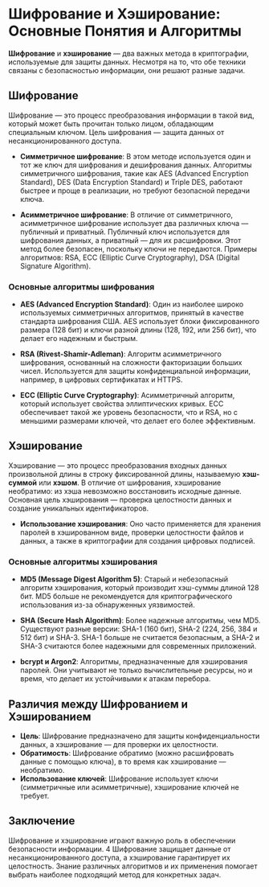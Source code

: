 # Шифрование и Хэширование: Основные Понятия и Алгоритмы

**Шифрование** и **хэширование** — два важных метода в криптографии, используемые
для защиты данных. Несмотря на то, что обе техники связаны с безопасностью 
информации, они решают разные задачи.

## Шифрование

Шифрование — это процесс преобразования информации в такой вид, который может
быть прочитан только лицом, обладающим специальным ключом. Цель шифрования — 
защита данных от несанкционированного доступа.

- **Симметричное шифрование**: В этом методе используется один и тот же ключ для
шифрования и дешифрования данных. Алгоритмы симметричного шифрования, такие как
AES (Advanced Encryption Standard), DES (Data Encryption Standard) и Triple DES,
работают быстрее и проще в реализации, но требуют безопасной передачи ключа.

- **Асимметричное шифрование**: В отличие от симметричного, асимметричное
шифрование использует два различных ключа — публичный и приватный. Публичный ключ
используется для шифрования данных, а приватный — для их расшифровки. Этот метод 
более безопасен, поскольку ключи не передаются. Примеры алгоритмов: RSA, ECC
(Elliptic Curve Cryptography), DSA (Digital Signature Algorithm).

### Основные алгоритмы шифрования

- **AES (Advanced Encryption Standard)**: Один из наиболее широко используемых
симметричных алгоритмов, принятый в качестве стандарта шифрования США. AES 
использует блоки фиксированного размера (128 бит) и ключи разной длины (128, 192, 
или 256 бит), что делает его надежным и быстрым.

- **RSA (Rivest-Shamir-Adleman)**: Алгоритм асимметричного шифрования, основанный
на сложности факторизации больших чисел. Используется для защиты конфиденциальной
информации, например, в цифровых сертификатах и HTTPS.

- **ECC (Elliptic Curve Cryptography)**: Асимметричный алгоритм, который 
использует свойства эллиптических кривых. ECC обеспечивает такой же уровень 
безопасности, что и RSA, но с меньшими размерами ключей, что делает его более
эффективным.

## Хэширование

Хэширование — это процесс преобразования входных данных произвольной длины в строку
фиксированной длины, называемую **хэш-суммой** или **хэшом**. В отличие от
шифрования, хэширование необратимо: из хэша невозможно восстановить исходные данные.
Основная цель хэширования — проверка целостности данных и создание уникальных
идентификаторов.

- **Использование хэширования**: Оно часто применяется для хранения паролей в 
хэшированном виде, проверки целостности файлов и данных, а также в криптографии 
для создания цифровых подписей.

### Основные алгоритмы хэширования

- **MD5 (Message Digest Algorithm 5)**: Старый и небезопасный алгоритм хэширования, 
который производит хэш-суммы длиной 128 бит. MD5 больше не рекомендуется для 
криптографического использования из-за обнаруженных уязвимостей.

- **SHA (Secure Hash Algorithm)**: Более надежные алгоритмы, чем MD5. Существуют
разные версии: SHA-1 (160 бит), SHA-2 (224, 256, 384 и 512 бит) и SHA-3. SHA-1 
больше не считается безопасным, а SHA-2 и SHA-3 считаются более надежными для 
современных приложений.

- **bcrypt и Argon2**: Алгоритмы, предназначенные для хэширования паролей. Они 
учитывают не только вычислительные ресурсы, но и время, что делает их устойчивыми 
к атакам перебора.

## Различия между Шифрованием и Хэшированием

- **Цель**: Шифрование предназначено для защиты конфиденциальности данных, а
хэширование — для проверки их целостности.
- **Обратимость**: Шифрование обратимо (можно расшифровать данные с помощью ключа),
в то время как хэширование — необратимо.
- **Использование ключей**: Шифрование использует ключи (симметричные или 
асимметричные), хэширование ключей не требует.

## Заключение

Шифрование и хэширование играют важную роль в обеспечении безопасности информации. 4
Шифрование защищает данные от несанкционированного доступа, а хэширование 
гарантирует их целостность. Знание различных алгоритмов и их применения помогает 
выбрать наиболее подходящий метод для конкретных задач.


